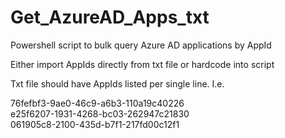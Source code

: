 # Get_AzureAD_Apps_txt

Powershell script to bulk query Azure AD applications by AppId

Either import AppIds directly from txt file or hardcode into script

Txt file should have AppIds listed per single line. I.e.

76fefbf3-9ae0-46c9-a6b3-110a19c40226  
e25f6207-1931-4268-bc03-262947c21830  
061905c8-2100-435d-b7f1-217fd00c12f1  
